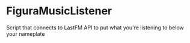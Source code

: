 # FiguraMusicListener
Script that connects to LastFM API to put what you're listening to below your nameplate
